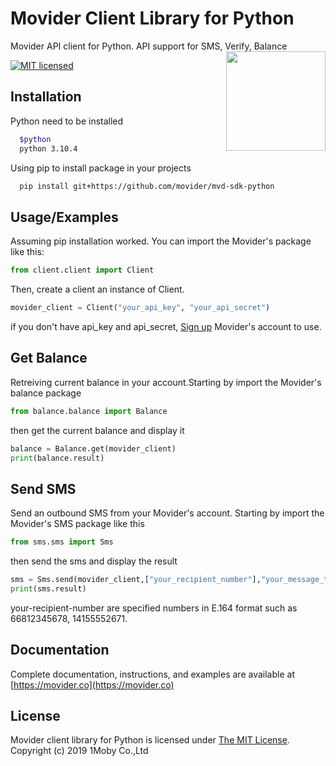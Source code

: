 # Movider Client Library for Python

Movider API client for Python. API support for SMS, Verify, Balance
<img align="right" width="159px" src="https://movider.co/icons/icon-144x144.png">

[![MIT licensed](https://img.shields.io/badge/license-MIT-blue.svg)](./LICENSE)

## Installation

Python need to be installed

```bash
  $python
  python 3.10.4
```

Using pip to install package in your projects

```bash
  pip install git+https://github.com/movider/mvd-sdk-python
```

## Usage/Examples

Assuming pip installation worked. You can import the Movider's package like this:

```python
from client.client import Client
```

Then, create a client an instance of Client.

```python
movider_client = Client("your_api_key", "your_api_secret")
```

if you don't have api_key and api_secret, [Sign up](https://dashboard.movider.co/sign-up) Movider's account to use.

## Get Balance

Retreiving current balance in your account.Starting by import the Movider's balance package

```python
from balance.balance import Balance
```

then get the current balance and display it

```python
balance = Balance.get(movider_client)
print(balance.result)
```

## Send SMS

Send an outbound SMS from your Movider's account. Starting by import the Movider's SMS package like this

```python
from sms.sms import Sms
```

then send the sms and display the result

```python
sms = Sms.send(movider_client,["your_recipient_number"],"your_message_to_send")
print(sms.result)
```

your-recipient-number are specified numbers in E.164 format such as 66812345678, 14155552671.

## Documentation

Complete documentation, instructions, and examples are available at [https://movider.co](https://movider.co)

## License

Movider client library for Python is licensed under [The MIT License](./LICENSE). Copyright (c) 2019 1Moby Co.,Ltd
